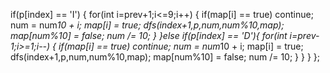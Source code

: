 if(p[index] == 'I') {
for(int i=prev+1;i<=9;i++) {
if(map[i] == true) continue;
num = num*10 + i;
map[i] = true;
dfs(index+1,p,num,num%10,map);
map[num%10] = false;
num /= 10;
}
}else if(p[index] == 'D'){
for(int i=prev-1;i>=1;i--) {
if(map[i] == true) continue;
num = num*10 + i;
map[i] = true;
dfs(index+1,p,num,num%10,map);
map[num%10] = false;
num /= 10;
}
}
}
};
​
​
​
```